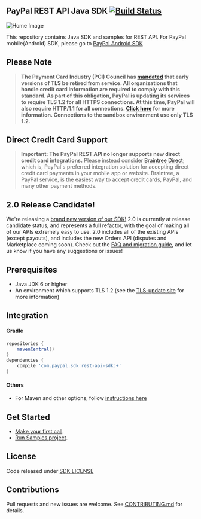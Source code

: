 ## PayPal REST API Java SDK [![Build Status](https://travis-ci.org/paypal/PayPal-Java-SDK.svg?branch=master)](https://travis-ci.org/paypal/PayPal-Java-SDK)

![Home Image](https://raw.githubusercontent.com/wiki/paypal/PayPal-Java-SDK/images/homepage.jpg)

This repository contains Java SDK and samples for REST API. For PayPal mobile(Android) SDK, please go to [PayPal Android SDK](https://github.com/paypal/PayPal-Android-SDK)

## Please Note
> **The Payment Card Industry (PCI) Council has [mandated](http://blog.pcisecuritystandards.org/migrating-from-ssl-and-early-tls) that early versions of TLS be retired from service.  All organizations that handle credit card information are required to comply with this standard. As part of this obligation, PayPal is updating its services to require TLS 1.2 for all HTTPS connections. At this time, PayPal will also require HTTP/1.1 for all connections. [Click here](https://github.com/paypal/tls-update) for more information. Connections to the sandbox environment use only TLS 1.2.**

## Direct Credit Card Support
> **Important: The PayPal REST API no longer supports new direct credit card integrations.**  Please instead consider [Braintree Direct](https://www.braintreepayments.com/products/braintree-direct); which is, PayPal's preferred integration solution for accepting direct credit card payments in your mobile app or website. Braintree, a PayPal service, is the easiest way to accept credit cards, PayPal, and many other payment methods.

## 2.0 Release Candidate!
We're releasing a [brand new version of our SDK!](https://github.com/paypal/PayPal-Java-SDK/tree/2.0-beta) 2.0 is currently at release candidate status, and represents a full refactor, with the goal of making all of our APIs extremely easy to use. 2.0 includes all of the existing APIs (except payouts), and includes the new Orders API (disputes and Marketplace coming soon). Check out the [FAQ and migration guide](https://github.com/paypal/PayPal-java-SDK/tree/2.0-beta/docs), and let us know if you have any suggestions or issues!

## Prerequisites
* Java JDK 6 or higher
* An environment which supports TLS 1.2 (see the [TLS-update site](https://github.com/paypal/TLS-update#java) for more information)

## Integration

#### Gradle
```gradle
repositories {
	mavenCentral()
}
dependencies {
	compile 'com.paypal.sdk:rest-api-sdk:+'
}
```
#### Others
- For Maven and other options, follow [instructions here](https://github.com/paypal/PayPal-Java-SDK/wiki/Installation)

## Get Started
- [Make your first call](https://github.com/paypal/PayPal-Java-SDK/wiki/Making-First-Call).
- [Run Samples project](rest-api-sample).

License
--------------------
Code released under [SDK LICENSE](LICENSE)

Contributions
--------------------
Pull requests and new issues are welcome. See [CONTRIBUTING.md](CONTRIBUTING.md) for details.
